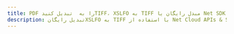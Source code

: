 ---title: PDF را به  تبدیل کنیدTIFF، XSLFO به TIFF مبدل رایگان یا Net SDKdescription: تبدیل رایگانXSLFO به TIFF با استفاده از Net Cloud APIs & SDK همچنین اسناد PDF را در Cloud ایجاد، ویرایش و رندر کنید.---